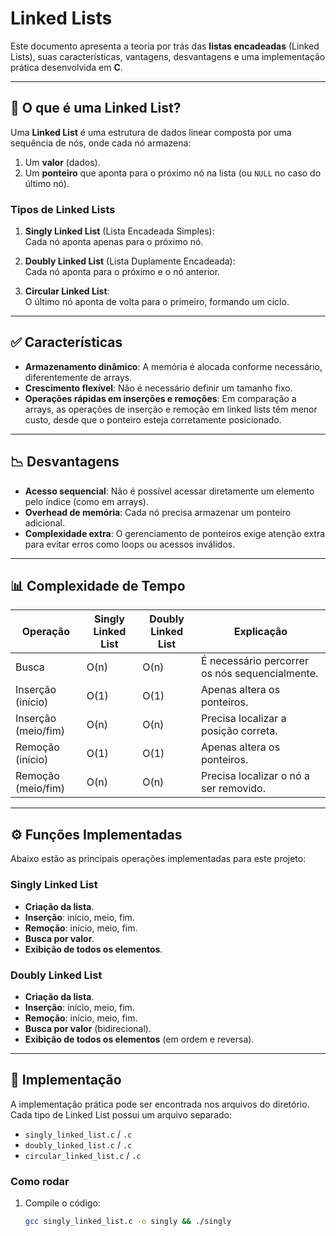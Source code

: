 # Linked Lists

Este documento apresenta a teoria por trás das **listas encadeadas** (Linked Lists), suas características, vantagens, desvantagens e uma implementação prática desenvolvida em **C**.

---

## 🧠 **O que é uma Linked List?**

Uma **Linked List** é uma estrutura de dados linear composta por uma sequência de nós, onde cada nó armazena:  
1. Um **valor** (dados).  
2. Um **ponteiro** que aponta para o próximo nó na lista (ou `NULL` no caso do último nó).

### Tipos de Linked Lists

1. **Singly Linked List** (Lista Encadeada Simples):  
   Cada nó aponta apenas para o próximo nó.

2. **Doubly Linked List** (Lista Duplamente Encadeada):  
   Cada nó aponta para o próximo e o nó anterior.

3. **Circular Linked List**:  
   O último nó aponta de volta para o primeiro, formando um ciclo.

---

## ✅ **Características**

- **Armazenamento dinâmico**: A memória é alocada conforme necessário, diferentemente de arrays.  
- **Crescimento flexível**: Não é necessário definir um tamanho fixo.  
- **Operações rápidas em inserções e remoções**: Em comparação a arrays, as operações de inserção e remoção em linked lists têm menor custo, desde que o ponteiro esteja corretamente posicionado.  

---

## 📉 **Desvantagens**

- **Acesso sequencial**: Não é possível acessar diretamente um elemento pelo índice (como em arrays).  
- **Overhead de memória**: Cada nó precisa armazenar um ponteiro adicional.  
- **Complexidade extra**: O gerenciamento de ponteiros exige atenção extra para evitar erros como loops ou acessos inválidos.  

---

## 📊 **Complexidade de Tempo**

| Operação             | Singly Linked List | Doubly Linked List | Explicação                              |
|----------------------|--------------------|--------------------|------------------------------------------|
| Busca                | O(n)              | O(n)              | É necessário percorrer os nós sequencialmente. |
| Inserção (início)    | O(1)              | O(1)              | Apenas altera os ponteiros.             |
| Inserção (meio/fim)  | O(n)              | O(n)              | Precisa localizar a posição correta.    |
| Remoção (início)     | O(1)              | O(1)              | Apenas altera os ponteiros.             |
| Remoção (meio/fim)   | O(n)              | O(n)              | Precisa localizar o nó a ser removido.  |

---

## ⚙️ **Funções Implementadas**

Abaixo estão as principais operações implementadas para este projeto:

### **Singly Linked List**
- **Criação da lista**.  
- **Inserção**: início, meio, fim.  
- **Remoção**: início, meio, fim.  
- **Busca por valor**.  
- **Exibição de todos os elementos**.  

### **Doubly Linked List**
- **Criação da lista**.  
- **Inserção**: início, meio, fim.  
- **Remoção**: início, meio, fim.  
- **Busca por valor** (bidirecional).  
- **Exibição de todos os elementos** (em ordem e reversa).  

---

## 🚀 **Implementação**

A implementação prática pode ser encontrada nos arquivos do diretório. Cada tipo de Linked List possui um arquivo separado:  
- `singly_linked_list.c` / `.c`  
- `doubly_linked_list.c` / `.c`  
- `circular_linked_list.c` / `.c`  

### **Como rodar**
1. Compile o código:  
   ```bash
   gcc singly_linked_list.c -o singly && ./singly
